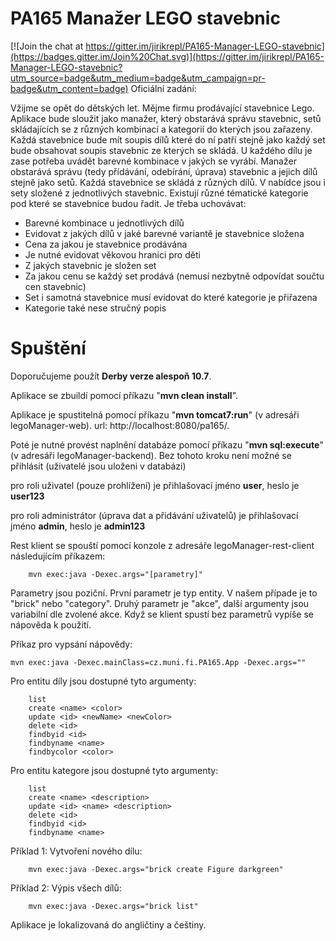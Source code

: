 PA165 Manažer LEGO stavebnic
============================

[![Join the chat at https://gitter.im/jirikrepl/PA165-Manager-LEGO-stavebnic](https://badges.gitter.im/Join%20Chat.svg)](https://gitter.im/jirikrepl/PA165-Manager-LEGO-stavebnic?utm_source=badge&utm_medium=badge&utm_campaign=pr-badge&utm_content=badge)
Oficiální zadání:

Vžijme se opět do dětských let. Mějme firmu prodávající stavebnice Lego.
Aplikace bude sloužit jako manažer, který obstarává správu stavebnic,
setů skládajících se z různých kombinací a kategorií do kterých jsou zařazeny. 
Každá stavebnice bude mít soupis dílů které do ní patří stejně jako
každý set bude obsahovat soupis stavebnic ze kterých se skládá.
U každého dílu je zase potřeba uvádět barevné kombinace v jakých se vyrábí.
Manažer obstarává správu (tedy přídávání, odebírání, úprava) stavebnic a jejich dílů stejně jako setů.
Každá stavebnice se skládá z různých dílů. V nabídce jsou i sety složené z jednotlivých stavebnic.
Existují různé tématické kategorie pod které se stavebnice budou řadit. Je třeba uchovávat:

- Barevné kombinace u jednotlivých dílů
- Evidovat z jakých dílů v jaké barevné variantě je stavebnice složena
- Cena za jakou je stavebnice prodávána
- Je nutné evidovat věkovou hranici pro děti
- Z jakých stavebnic je složen set
- Za jakou cenu se každý set prodává (nemusí nezbytně odpovídat součtu cen stavebnic)
- Set i samotná stavebnice musí evidovat do které kategorie je přiřazena
- Kategorie také nese stručný popis


Spuštění
============================

Doporučujeme použít <b>Derby verze alespoň 10.7</b>.

Aplikace se zbuildí pomocí příkazu "<b>mvn clean install</b>".

Aplikace je spustitelná pomocí příkazu "<b>mvn tomcat7:run</b>" (v adresáři legoManager-web). 
url: http://localhost:8080/pa165/.

Poté je nutné provést naplnění databáze pomocí příkazu "<b>mvn sql:execute</b>" (v adresáři legoManager-backend). Bez tohoto kroku není možné se přihlásit (uživatelé jsou uloženi v databázi)

pro roli uživatel (pouze prohlížení) je přihlašovací jméno <b>user</b>, heslo je <b>user123</b>

pro roli administrátor (úprava dat a přidávání uživatelů) je přihlašovací jméno <b>admin</b>, heslo je <b>admin123</b>



Rest klient se spouští pomocí konzole z adresáře legoManager-rest-client následujícím příkazem:

        mvn exec:java -Dexec.args="[parametry]"

Parametry jsou poziční. První parametr je typ entity. V našem případe je to "brick" nebo "category".
Druhý parametr je "akce", další argumenty jsou variabilní dle zvolené akce.
Když se klient spustí bez parametrů vypíše se nápověda k použití.

Příkaz pro vypsání nápovědy:

    mvn exec:java -Dexec.mainClass=cz.muni.fi.PA165.App -Dexec.args=""



Pro entitu díly jsou dostupné tyto argumenty:

        list                              
        create <name> <color>             
        update <id> <newName> <newColor>  
        delete <id>                       
        findbyid <id>                     
        findbyname <name>                 
        findbycolor <color>               

Pro entitu kategore jsou dostupné tyto argumenty:

        list                              
        create <name> <description>       
        update <id> <name> <description>  
        delete <id>                       
        findbyid <id>                     
        findbyname <name>                 



Příklad 1: Vytvoření nového dílu:

        mvn exec:java -Dexec.args="brick create Figure darkgreen"

Příklad 2: Výpis všech dílů:

        mvn exec:java -Dexec.args="brick list"


Aplikace je lokalizovaná do angličtiny a češtiny.
